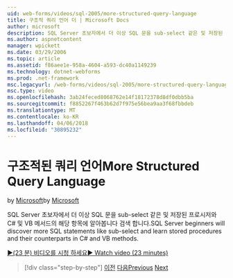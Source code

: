 ```yaml
---
uid: web-forms/videos/sql-2005/more-structured-query-language
title: 구조적 쿼리 언어 더 | Microsoft Docs
author: microsoft
description: SQL Server 초보자에서 더 이상 SQL 문을 sub-select 같은 및 저장된 프로시저와 C# 및 VB 메서드의 해당 항목에 알아봅니다 검색 합니다.
ms.author: aspnetcontent
manager: wpickett
ms.date: 03/29/2006
ms.topic: article
ms.assetid: f86aee1e-958a-4604-a593-dc40a1149239
ms.technology: dotnet-webforms
ms.prod: .net-framework
msc.legacyurl: /web-forms/videos/sql-2005/more-structured-query-language
msc.type: video
ms.openlocfilehash: 3ab24feced8068762e14f18172378d8df0dbb5ba
ms.sourcegitcommit: f8852267f463b62d7f975e56bea9aa3f68fbbdeb
ms.translationtype: MT
ms.contentlocale: ko-KR
ms.lasthandoff: 04/06/2018
ms.locfileid: "30895232"
---
```

<a name="more-structured-query-language"></a><span data-ttu-id="e6579-103">구조적된 쿼리 언어</span><span class="sxs-lookup"><span data-stu-id="e6579-103">More Structured Query Language</span></span>
====================
<span data-ttu-id="e6579-104">by [Microsoft](https://github.com/microsoft)</span><span class="sxs-lookup"><span data-stu-id="e6579-104">by [Microsoft](https://github.com/microsoft)</span></span>

<span data-ttu-id="e6579-105">SQL Server 초보자에서 더 이상 SQL 문을 sub-select 같은 및 저장된 프로시저와 C# 및 VB 메서드의 해당 항목에 알아봅니다 검색 합니다.</span><span class="sxs-lookup"><span data-stu-id="e6579-105">SQL Server beginners will discover more SQL statements like sub-select and learn stored procedures and their counterparts in C# and VB methods.</span></span>

[<span data-ttu-id="e6579-106">&#9654;(23 분) 비디오를 시청 하세요</span><span class="sxs-lookup"><span data-stu-id="e6579-106">&#9654; Watch video (23 minutes)</span></span>](https://channel9.msdn.com/Blogs/ASP-NET-Site-Videos/more-structured-query-language)

> [!div class="step-by-step"]
> <span data-ttu-id="e6579-107">[이전](manipulating-database-data.md)
> [다음](understanding-security-and-network-connectivity.md)</span><span class="sxs-lookup"><span data-stu-id="e6579-107">[Previous](manipulating-database-data.md)
[Next](understanding-security-and-network-connectivity.md)</span></span>
